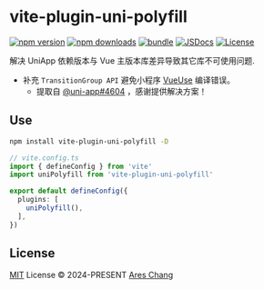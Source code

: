 # vite-plugin-uni-polyfill

[![npm version][npm-version-src]][npm-version-href]
[![npm downloads][npm-downloads-src]][npm-downloads-href]
[![bundle][bundle-src]][bundle-href]
[![JSDocs][jsdocs-src]][jsdocs-href]
[![License][license-src]][license-href]

解决 UniApp 依赖版本与 Vue 主版本库差异导致其它库不可使用问题.

- 补充 `TransitionGroup API` 避免小程序 [VueUse](https://github.com/vueuse/vueuse) 编译错误。
  - 提取自 [@uni-app#4604](https://github.com/dcloudio/uni-app/issues/4604) ，感谢提供解决方案！

## Use

```sh
npm install vite-plugin-uni-polyfill -D
```

```ts
// vite.config.ts
import { defineConfig } from 'vite'
import uniPolyfill from 'vite-plugin-uni-polyfill'

export default defineConfig({
  plugins: [
    uniPolyfill(),
  ],
})
```

## License

[MIT](./LICENSE) License © 2024-PRESENT [Ares Chang](https://github.com/Ares-Chang)

<!-- Badges -->

[npm-version-src]: https://img.shields.io/npm/v/vite-plugin-uni-polyfill?style=flat&colorA=080f12&colorB=1fa669
[npm-version-href]: https://npmjs.com/package/vite-plugin-uni-polyfill
[npm-downloads-src]: https://img.shields.io/npm/dm/vite-plugin-uni-polyfill?style=flat&colorA=080f12&colorB=1fa669
[npm-downloads-href]: https://npmjs.com/package/vite-plugin-uni-polyfill
[bundle-src]: https://img.shields.io/bundlephobia/minzip/vite-plugin-uni-polyfill?style=flat&colorA=080f12&colorB=1fa669&label=minzip
[bundle-href]: https://bundlephobia.com/result?p=vite-plugin-uni-polyfill
[license-src]: https://img.shields.io/github/license/Ares-Chang/vite-plugin-uni-polyfill.svg?style=flat&colorA=080f12&colorB=1fa669
[license-href]: https://github.com/Ares-Chang/vite-plugin-uni-polyfill/blob/main/LICENSE
[jsdocs-src]: https://img.shields.io/badge/jsdocs-reference-080f12?style=flat&colorA=080f12&colorB=1fa669
[jsdocs-href]: https://www.jsdocs.io/package/vite-plugin-uni-polyfill
